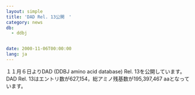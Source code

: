 ```yaml
---
layout: simple
title: 'DAD Rel. 13公開　'
category: news
db:
  - ddbj


date: 2000-11-06T00:00:00
lang: ja
---
```


１１月６日よりDAD (DDBJ amino acid database) Rel. 13を公開しています。 DAD Rel. 13はエントリ数が627,154，総アミノ残基数が195,397,467 aaとなっています。
